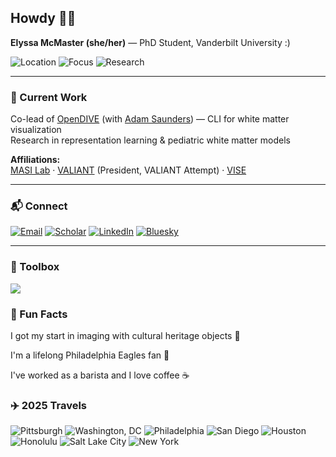

## Howdy 🤠👋  
**Elyssa McMaster (she/her)** — PhD Student, Vanderbilt University :)

![Location](https://img.shields.io/badge/Nashville,%20TN-6a8d73?style=flat&logo=map-pin&logoColor=ffffff)
![Focus](https://img.shields.io/badge/White%20Matter%20Models-cfa5b0?style=flat&logo=brain&logoColor=ffffff)
![Research](https://img.shields.io/badge/Representation%20Learning-6a8d73?style=flat)

---

### 🔬 Current Work
Co-lead of [OpenDIVE](https://github.com/MASILab/open_dive) (with [Adam Saunders](https://github.com/saundersresearch)) — CLI for white matter visualization  
Research in representation learning & pediatric white matter models  

**Affiliations:**  
[MASI Lab](https://my.vanderbilt.edu/masi/) · [VALIANT](https://www.vanderbilt.edu/valiant/) (President, VALIANT Attempt) · [VISE](https://www.vanderbilt.edu/vise/)

---

### 📬 Connect
[![Email](https://img.shields.io/badge/Email-elyssa.m.mcmaster@vanderbilt.edu-cfa5b0?style=flat&logo=gmail&logoColor=ffffff)](mailto:elyssa.m.mcmaster@vanderbilt.edu)
[![Scholar](https://img.shields.io/badge/Scholar-Profile-6a8d73?style=flat&logo=googlescholar&logoColor=ffffff)](https://scholar.google.com/citations?user=clsolRwAAAAJ&hl=en)
[![LinkedIn](https://img.shields.io/badge/LinkedIn-Profile-cfa5b0?style=flat&logo=linkedin&logoColor=ffffff)](https://www.linkedin.com/in/elyssa-mcmaster-959696206/)
[![Bluesky](https://img.shields.io/badge/Bluesky-elyssamcmaster.bsky.social-6a8d73?style=flat&logo=bluesky&logoColor=ffffff)](https://bsky.app/profile/elyssamcmaster.bsky.social)

---

### 🧰 Toolbox
<img src="https://skillicons.dev/icons?i=python,pytorch,git,github,docker,linux,vscode,md&theme=light&perline=8" />

### 🤪 Fun Facts
I got my start in imaging with cultural heritage objects 🎨

I'm a lifelong Philadelphia Eagles fan 🦅

I've worked as a barista and I love coffee ☕️

### ✈️ 2025 Travels
![Pittsburgh](https://img.shields.io/badge/Pittsburgh%20%F0%9F%9A%8B-white?style=flat&labelColor=6a8d73)
![Washington, DC](https://img.shields.io/badge/Washington%2C%20DC%20%F0%9F%8F%9B%EF%B8%8F-white?style=flat&labelColor=cfa5b0)
![Philadelphia](https://img.shields.io/badge/Philadelphia%20%F0%9F%A6%85-white?style=flat&labelColor=6a8d73)
![San Diego](https://img.shields.io/badge/San%20Diego%20%F0%9F%8C%8A-white?style=flat&labelColor=cfa5b0)
![Houston](https://img.shields.io/badge/Houston%20%F0%9F%9A%80-white?style=flat&labelColor=6a8d73)
![Honolulu](https://img.shields.io/badge/Honolulu%20%F0%9F%8F%96%EF%B8%8F-white?style=flat&labelColor=cfa5b0)
![Salt Lake City](https://img.shields.io/badge/Salt%20Lake%20City%20%F0%9F%8F%94%EF%B8%8F-white?style=flat&labelColor=6a8d73)
![New York](https://img.shields.io/badge/New%20York%20%F0%9F%97%BD%EF%B8%8F-white?style=flat&labelColor=cfa5b0)



<!--
**ElyssaMcMaster/ElyssaMcMaster** is a ✨ _special_ ✨ repository because its `README.md` (this file) appears on your GitHub profile.
!!!
Here are some ideas to get you started:

- 🔭 I’m currently working on ...
- 🌱 I’m currently learning ...
- 👯 I’m looking to collaborate on ...
- 🤔 I’m looking for help with ...
- 💬 Ask me about ...
- 📫 How to reach me: ...
- 😄 Pronouns: ...
- ⚡ Fun fact: ...
-->

